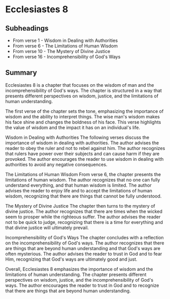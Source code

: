 # Ecclesiastes 8

## Subheadings

* From verse 1 - Wisdom in Dealing with Authorities
* From verse 6 - The Limitations of Human Wisdom
* From verse 10 - The Mystery of Divine Justice
* From verse 16 - Incomprehensibility of God's Ways

## Summary

Ecclesiastes 8 is a chapter that focuses on the wisdom of man and the incomprehensibility of God's ways. The chapter is structured in a way that presents different perspectives on wisdom, justice, and the limitations of human understanding.

The first verse of the chapter sets the tone, emphasizing the importance of wisdom and the ability to interpret things. The wise man's wisdom makes his face shine and changes the boldness of his face. This verse highlights the value of wisdom and the impact it has on an individual's life.

Wisdom in Dealing with Authorities
The following verses discuss the importance of wisdom in dealing with authorities. The author advises the reader to obey the ruler and not to rebel against him. The author recognizes that rulers have power over their subjects and can cause harm if they are provoked. The author encourages the reader to use wisdom in dealing with authorities to avoid any negative consequences.

The Limitations of Human Wisdom
From verse 6, the chapter presents the limitations of human wisdom. The author recognizes that no one can fully understand everything, and that human wisdom is limited. The author advises the reader to enjoy life and to accept the limitations of human wisdom, recognizing that there are things that cannot be fully understood.

The Mystery of Divine Justice
The chapter then turns to the mystery of divine justice. The author recognizes that there are times when the wicked seem to prosper while the righteous suffer. The author advises the reader not to be quick to judge, recognizing that there is a time for everything and that divine justice will ultimately prevail.

Incomprehensibility of God's Ways
The chapter concludes with a reflection on the incomprehensibility of God's ways. The author recognizes that there are things that are beyond human understanding and that God's ways are often mysterious. The author advises the reader to trust in God and to fear Him, recognizing that God's ways are ultimately good and just.

Overall, Ecclesiastes 8 emphasizes the importance of wisdom and the limitations of human understanding. The chapter presents different perspectives on wisdom, justice, and the incomprehensibility of God's ways. The author encourages the reader to trust in God and to recognize that there are things that are beyond human understanding.